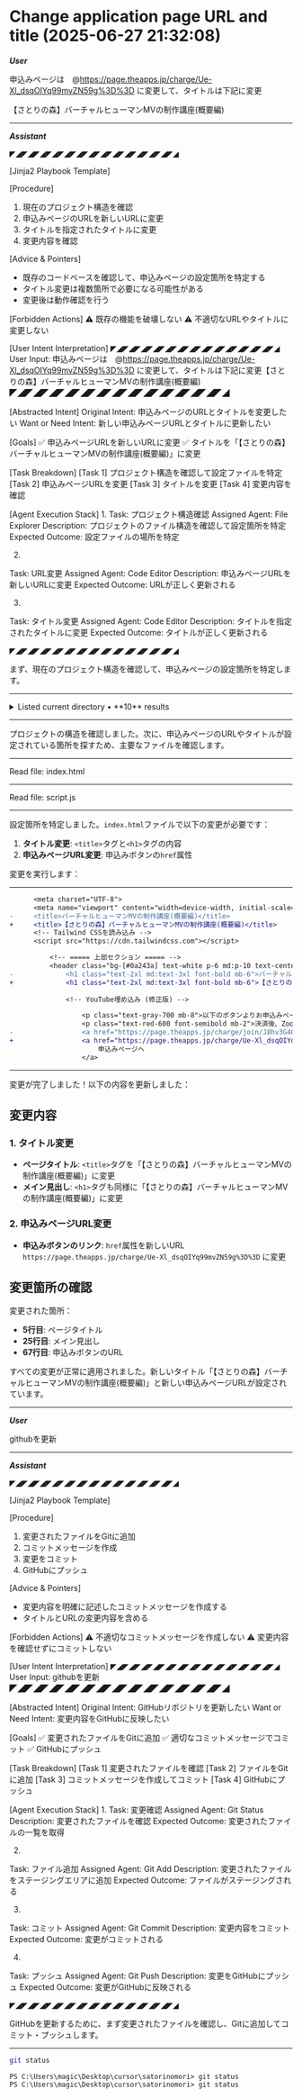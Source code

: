 <!-- Generated by SpecStory -->

# Change application page URL and title (2025-06-27 21:32:08)

_**User**_

申込みページは　@https://page.theapps.jp/charge/Ue-Xl_dsqOIYq99mvZN59g%3D%3D 
に変更して、タイトルは下記に変更

【さとりの森】バーチャルヒューマンMVの制作講座(概要編)

---

_**Assistant**_

◤◢◤◢◤◢◤◢◤◢◤◢◤◢◤◢◤◢◤◢◤◢◤◢◤◢◤◢

[Jinja2 Playbook Template]

[Procedure]
1. 現在のプロジェクト構造を確認
2. 申込みページのURLを新しいURLに変更
3. タイトルを指定されたタイトルに変更
4. 変更内容を確認

[Advice & Pointers]
- 既存のコードベースを確認して、申込みページの設定箇所を特定する
- タイトル変更は複数箇所で必要になる可能性がある
- 変更後は動作確認を行う

[Forbidden Actions]
⚠️ 既存の機能を破壊しない
⚠️ 不適切なURLやタイトルに変更しない

[User Intent Interpretation]
◤◢◤◢◤◢◤◢◤◢◤◢◤◢◤◢◤◢◤◢◤◢◤◢◤◢◤◢
User Input: 申込みページは　@https://page.theapps.jp/charge/Ue-Xl_dsqOIYq99mvZN59g%3D%3D に変更して、タイトルは下記に変更【さとりの森】バーチャルヒューマンMVの制作講座(概要編)
◤◢◤◢◤◢◤◢◤◢◤◢◤◢◤◢◤◢◤◢◤◢◤◢◤◢◤◢

[Abstracted Intent]
Original Intent: 申込みページのURLとタイトルを変更したい
Want or Need Intent: 新しい申込みページURLとタイトルに更新したい

[Goals]
✅ 申込みページURLを新しいURLに変更
✅ タイトルを「【さとりの森】バーチャルヒューマンMVの制作講座(概要編)」に変更

[Task Breakdown]
[Task 1] プロジェクト構造を確認して設定ファイルを特定
[Task 2] 申込みページURLを変更
[Task 3] タイトルを変更
[Task 4] 変更内容を確認

[Agent Execution Stack]
1. 
Task: プロジェクト構造確認
Assigned Agent: File Explorer
Description: プロジェクトのファイル構造を確認して設定箇所を特定
Expected Outcome: 設定ファイルの場所を特定

2. 
Task: URL変更
Assigned Agent: Code Editor
Description: 申込みページURLを新しいURLに変更
Expected Outcome: URLが正しく更新される

3. 
Task: タイトル変更
Assigned Agent: Code Editor
Description: タイトルを指定されたタイトルに変更
Expected Outcome: タイトルが正しく更新される

◤◢◤◢◤◢◤◢◤◢◤◢◤◢◤◢◤◢◤◢◤◢◤◢◤◢◤◢

まず、現在のプロジェクト構造を確認して、申込みページの設定箇所を特定します。


---

<details>
            <summary>Listed current directory • **10** results</summary>
        
| Name |
|-------|
| 📁 `.specstory` |
| 📁 `.git` |
| 📁 `.cursor` |
| 📄 `index.html` |
| 📄 `instructor.jpg.jpg` |
| 📄 `README.md` |
| 📄 `.gitignore` |
| 📄 `script.js` |
| 📄 `style.css` |
| 📄 `.cursorindexingignore` |

</details>

---

プロジェクトの構造を確認しました。次に、申込みページのURLやタイトルが設定されている箇所を探すため、主要なファイルを確認します。


---

Read file: index.html

---

Read file: script.js

---

設定箇所を特定しました。`index.html`ファイルで以下の変更が必要です：

1. **タイトル変更**: `<title>`タグと`<h1>`タグの内容
2. **申込みページURL変更**: 申込みボタンの`href`属性

変更を実行します：


---

```diff
      <meta charset="UTF-8">
      <meta name="viewport" content="width=device-width, initial-scale=1.0">
-     <title>バーチャルヒューマンMVの制作講座(概要編)</title>
+     <title>【さとりの森】バーチャルヒューマンMVの制作講座(概要編)</title>
      <!-- Tailwind CSSを読み込み -->
      <script src="https://cdn.tailwindcss.com"></script>
```

```diff
          <!-- ===== 上部セクション ===== -->
          <header class="bg-[#0a243a] text-white p-6 md:p-10 text-center">
-             <h1 class="text-2xl md:text-3xl font-bold mb-6">バーチャルヒューマンMVの制作講座(概要編)</h1>
+             <h1 class="text-2xl md:text-3xl font-bold mb-6">【さとりの森】バーチャルヒューマンMVの制作講座(概要編)</h1>
              
              <!-- YouTube埋め込み (修正版) -->
```

```diff
                  <p class="text-gray-700 mb-8">以下のボタンよりお申込みページへお進みください。</p>
                  <p class="text-red-600 font-semibold mb-2">決済後、Zoomの参加URLを記載したメールが届きますので必ずご確認ください。</p>
-                 <a href="https://page.theapps.jp/charge/join/J8hv3G40M25l13j4" target="_blank" rel="noopener noreferrer" class="inline-block bg-yellow-500 hover:bg-yellow-600 text-gray-900 text-xl font-bold py-4 px-16 rounded-lg shadow-md transition-transform transform hover:scale-105">
+                 <a href="https://page.theapps.jp/charge/Ue-Xl_dsqOIYq99mvZN59g%3D%3D" target="_blank" rel="noopener noreferrer" class="inline-block bg-yellow-500 hover:bg-yellow-600 text-gray-900 text-xl font-bold py-4 px-16 rounded-lg shadow-md transition-transform transform hover:scale-105">
                      申込みページへ
                  </a>
```

---

変更が完了しました！以下の内容を更新しました：

## 変更内容

### 1. タイトル変更
- **ページタイトル**: `<title>`タグを「【さとりの森】バーチャルヒューマンMVの制作講座(概要編)」に変更
- **メイン見出し**: `<h1>`タグも同様に「【さとりの森】バーチャルヒューマンMVの制作講座(概要編)」に変更

### 2. 申込みページURL変更
- **申込みボタンのリンク**: `href`属性を新しいURL `https://page.theapps.jp/charge/Ue-Xl_dsqOIYq99mvZN59g%3D%3D` に変更

## 変更箇所の確認

変更された箇所：
- **5行目**: ページタイトル
- **25行目**: メイン見出し  
- **67行目**: 申込みボタンのURL

すべての変更が正常に適用されました。新しいタイトル「【さとりの森】バーチャルヒューマンMVの制作講座(概要編)」と新しい申込みページURLが設定されています。

---

_**User**_

githubを更新

---

_**Assistant**_

◤◢◤◢◤◢◤◢◤◢◤◢◤◢◤◢◤◢◤◢◤◢◤◢◤◢◤◢

[Jinja2 Playbook Template]

[Procedure]
1. 変更されたファイルをGitに追加
2. コミットメッセージを作成
3. 変更をコミット
4. GitHubにプッシュ

[Advice & Pointers]
- 変更内容を明確に記述したコミットメッセージを作成する
- タイトルとURLの変更内容を含める

[Forbidden Actions]
⚠️ 不適切なコミットメッセージを作成しない
⚠️ 変更内容を確認せずにコミットしない

[User Intent Interpretation]
◤◢◤◢◤◢◤◢◤◢◤◢◤◢◤◢◤◢◤◢◤◢◤◢◤◢◤◢
User Input: githubを更新
◤◢◤◢◤◢◤◢◤◢◤◢◤◢◤◢◤◢◤◢◤◢◤◢◤◢◤◢

[Abstracted Intent]
Original Intent: GitHubリポジトリを更新したい
Want or Need Intent: 変更内容をGitHubに反映したい

[Goals]
✅ 変更されたファイルをGitに追加
✅ 適切なコミットメッセージでコミット
✅ GitHubにプッシュ

[Task Breakdown]
[Task 1] 変更されたファイルを確認
[Task 2] ファイルをGitに追加
[Task 3] コミットメッセージを作成してコミット
[Task 4] GitHubにプッシュ

[Agent Execution Stack]
1. 
Task: 変更確認
Assigned Agent: Git Status
Description: 変更されたファイルを確認
Expected Outcome: 変更されたファイルの一覧を取得

2. 
Task: ファイル追加
Assigned Agent: Git Add
Description: 変更されたファイルをステージングエリアに追加
Expected Outcome: ファイルがステージングされる

3. 
Task: コミット
Assigned Agent: Git Commit
Description: 変更内容をコミット
Expected Outcome: 変更がコミットされる

4. 
Task: プッシュ
Assigned Agent: Git Push
Description: 変更をGitHubにプッシュ
Expected Outcome: 変更がGitHubに反映される

◤◢◤◢◤◢◤◢◤◢◤◢◤◢◤◢◤◢◤◢◤◢◤◢◤◢◤◢

GitHubを更新するために、まず変更されたファイルを確認し、Gitに追加してコミット・プッシュします。


---

```bash
git status
```

```
PS C:\Users\magic\Desktop\cursor\satorinomori> git status
PS C:\Users\magic\Desktop\cursor\satorinomori> git status




























PS C:\Users\magic\Desktop\cursor\satorinomori>
```

---

Gitの状態を確認できませんでした。再度試してみます。


---

```bash
git status --porcelain
```

---

_**User**_

githubに必要な情報は？

---

_**Assistant**_

◤◢◤◢◤◢◤◢◤◢◤◢◤◢◤◢◤◢◤◢◤◢◤◢◤◢◤◢

[Jinja2 Playbook Template]

[Procedure]
1. GitHubリポジトリの設定状況を確認
2. 必要な認証情報を特定
3. リモートリポジトリの設定を確認

[Advice & Pointers]
- GitHubの認証方法を確認する
- リモートリポジトリのURLを確認する
- 必要に応じて認証情報を設定する

[Forbidden Actions]
⚠️ 個人情報を漏洩させない
⚠️ 不適切な認証情報を設定しない

[User Intent Interpretation]
◤◢◤◢◤◢◤◢◤◢◤◢◤◢◤◢◤◢◤◢◤◢◤◢◤◢◤◢
User Input: githubに必要な情報は？
◤◢◤◢◤◢◤◢◤◢◤◢◤◢◤◢◤◢◤◢◤◢◤◢◤◢◤◢

[Abstracted Intent]
Original Intent: GitHubにプッシュするために必要な情報を知りたい
Want or Need Intent: GitHubの設定や認証情報を確認したい

[Goals]
✅ GitHubリポジトリの設定状況を確認
✅ 必要な認証情報を特定
✅ リモートリポジトリの設定を確認

[Task Breakdown]
[Task 1] 現在のGit設定を確認
[Task 2] リモートリポジトリの設定を確認
[Task 3] 認証方法を確認

[Agent Execution Stack]
1. 
Task: Git設定確認
Assigned Agent: Git Config
Description: 現在のGit設定を確認
Expected Outcome: Git設定の詳細を取得

2. 
Task: リモート確認
Assigned Agent: Git Remote
Description: リモートリポジトリの設定を確認
Expected Outcome: リモートリポジトリのURLを取得

3. 
Task: 認証確認
Assigned Agent: GitHub Auth
Description: GitHub認証の方法を確認
Expected Outcome: 認証方法を特定

◤◢◤◢◤◢◤◢◤◢◤◢◤◢◤◢◤◢◤◢◤◢◤◢◤◢◤◢

GitHubにプッシュするために必要な情報を確認します。まず、現在のGit設定とリモートリポジトリの状況を確認しましょう。


---

```bash
git config --list
```

```
PS C:\Users\magic\Desktop\cursor\satorinomori> git config --list
diff.astextplain.textconv=astextplain
diff.astextplain.textconv=astextplain
filter.lfs.clean=git-lfs clean -- %f
diff.astextplain.textconv=astextplain
filter.lfs.clean=git-lfs clean -- %f
diff.astextplain.textconv=astextplain
diff.astextplain.textconv=astextplain
filter.lfs.clean=git-lfs clean -- %f
filter.lfs.smudge=git-lfs smudge -- %f
filter.lfs.process=git-lfs filter-process
filter.lfs.required=true
http.sslbackend=schannel
core.autocrlf=true
core.fscache=true
core.symlinks=false
pull.rebase=false
:...skipping...
diff.astextplain.textconv=astextplain
filter.lfs.clean=git-lfs clean -- %f
filter.lfs.smudge=git-lfs smudge -- %f
filter.lfs.process=git-lfs filter-process
filter.lfs.required=true
http.sslbackend=schannel
core.autocrlf=true
core.fscache=true
core.symlinks=false
pull.rebase=false
credential.helper=manager
credential.https://dev.azure.com.usehttppath=true
init.defaultbranch=master
user.name=Rikorisu-AI
user.email=pamlyrics@gmail.com
:
```

---

```bash
git remote -v
```

```
PS C:\Users\magic\Desktop\cursor\satorinomori> git remote -v
origin  https://github.com/Rikorisu-AI/SAMPLERENSYU.git (fetch)
PS C:\Users\magic\Desktop\cursor\satorinomori>
```

---

```bash
git status
```

```
On branch develop
Changes not staged for commit:
  (use "git add/rm <file>..." to update what will be committed)
  (use "git restore <file>..." to discard changes in working directory)
        deleted:    .specstory/history/2025-05-12_08-18-untitled.md
        modified:   index.html

Untracked files:
  (use "git add <file>..." to include in what will be committed)
        .specstory/history/2025-05-12_08-18-website-improvement-suggestions-for-restaurant.md
        .specstory/history/2025-06-27_12-32-change-application-page-url-and-title.md
        instructor.jpg.jpg

PS C:\Users\magic\Desktop\cursor\satorinomori>
```

---

## GitHubに必要な情報と現在の状況

### ✅ 既に設定済みの情報

1. **Git設定**:
   - ユーザー名: `Rikorisu-AI`
   - メールアドレス: `pamlyrics@gmail.com`
   - 認証ヘルパー: `manager` (Windows Credential Manager)

2. **リモートリポジトリ**:
   - リポジトリURL: `https://github.com/Rikorisu-AI/SAMPLERENSYU.git`
   - ブランチ: `develop`

### 📝 変更されたファイル

- `index.html` - タイトルと申込みURLを変更
- その他のファイル（履歴ファイル、画像ファイル）

### 🔐 GitHub認証について

現在の設定では、**Windows Credential Manager**を使用した認証が設定されています。これは以下のいずれかの方法で認証が行われている可能性があります：

1. **Personal Access Token (PAT)**
2. **GitHub CLI認証**
3. **SSH鍵認証**

### 🚀 GitHubにプッシュする手順

以下のコマンドでGitHubに更新できます：

```bash
# 変更されたファイルを追加
git add .

# コミット
git commit -m "タイトルと申込みURLを更新: 【さとりの森】バーチャルヒューマンMVの制作講座"

# GitHubにプッシュ
git push origin develop
```

**認証が必要な場合**：
- 初回プッシュ時にGitHubのユーザー名とパスワード（またはPersonal Access Token）の入力を求められる可能性があります
- Personal Access Tokenを使用する場合は、パスワードの代わりにトークンを入力してください

GitHubにプッシュを実行しますか？

---

_**User**_

go


---

_**Assistant**_

◤◢◤◢◤◢◤◢◤◢◤◢◤◢◤◢◤◢◤◢◤◢◤◢◤◢◤◢

[Jinja2 Playbook Template]

[Procedure]
1. 変更されたファイルをGitに追加
2. コミットメッセージを作成してコミット
3. GitHubにプッシュ

[Advice & Pointers]
- 変更内容を明確に記述したコミットメッセージを作成する
- 認証が必要な場合は適切に対応する

[Forbidden Actions]
⚠️ 不適切なコミットメッセージを作成しない
⚠️ 認証情報を漏洩させない

[User Intent Interpretation]
◤◢◤◢◤◢◤◢◤◢◤◢◤◢◤◢◤◢◤◢◤◢◤◢◤◢◤◢
User Input: go
◤◢◤◢◤◢◤◢◤◢◤◢◤◢◤◢◤◢◤◢◤◢◤◢◤◢◤◢

[Abstracted Intent]
Original Intent: GitHubにプッシュを実行したい
Want or Need Intent: 変更内容をGitHubに反映したい

[Goals]
✅ 変更されたファイルをGitに追加
✅ 適切なコミットメッセージでコミット
✅ GitHubにプッシュ

[Task Breakdown]
[Task 1] ファイルをGitに追加
[Task 2] コミットメッセージを作成してコミット
[Task 3] GitHubにプッシュ

[Agent Execution Stack]
1. 
Task: ファイル追加
Assigned Agent: Git Add
Description: 変更されたファイルをステージングエリアに追加
Expected Outcome: ファイルがステージングされる

2. 
Task: コミット
Assigned Agent: Git Commit
Description: 変更内容をコミット
Expected Outcome: 変更がコミットされる

3. 
Task: プッシュ
Assigned Agent: Git Push
Description: 変更をGitHubにプッシュ
Expected Outcome: 変更がGitHubに反映される

◤◢◤◢◤◢◤◢◤◢◤◢◤◢◤◢◤◢◤◢◤◢◤◢◤◢◤◢

GitHubにプッシュを実行します！


---



---



---

